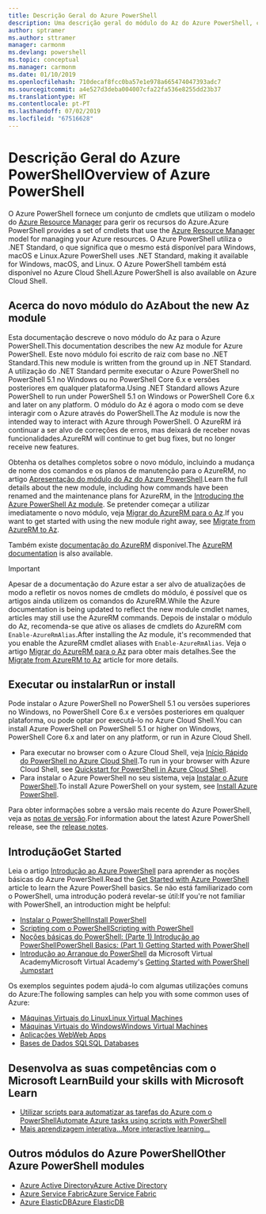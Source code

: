```yaml
---
title: Descrição Geral do Azure PowerShell
description: Uma descrição geral do módulo do Az do Azure PowerShell, com informações sobre como instalar e começar a utilizar.
author: sptramer
ms.author: sttramer
manager: carmonm
ms.devlang: powershell
ms.topic: conceptual
ms.manager: carmonm
ms.date: 01/10/2019
ms.openlocfilehash: 710decaf8fcc0ba57e1e978a665474047393adc7
ms.sourcegitcommit: a4e527d3deba004007cfa22fa536e8255dd23b37
ms.translationtype: HT
ms.contentlocale: pt-PT
ms.lasthandoff: 07/02/2019
ms.locfileid: "67516628"
---
```

# <a name="overview-of-azure-powershell"></a><span data-ttu-id="43738-103">Descrição Geral do Azure PowerShell</span><span class="sxs-lookup"><span data-stu-id="43738-103">Overview of Azure PowerShell</span></span>

<span data-ttu-id="43738-104">O Azure PowerShell fornece um conjunto de cmdlets que utilizam o modelo do [Azure Resource Manager](/azure/azure-resource-manager/resource-group-overview) para gerir os recursos do Azure.</span><span class="sxs-lookup"><span data-stu-id="43738-104">Azure PowerShell provides a set of cmdlets that use the [Azure Resource Manager](/azure/azure-resource-manager/resource-group-overview) model for managing your Azure resources.</span></span> <span data-ttu-id="43738-105">O Azure PowerShell utiliza o .NET Standard, o que significa que o mesmo está disponível para Windows, macOS e Linux.</span><span class="sxs-lookup"><span data-stu-id="43738-105">Azure PowerShell uses .NET Standard, making it available for Windows, macOS, and Linux.</span></span>
<span data-ttu-id="43738-106">O Azure PowerShell também está disponível no Azure Cloud Shell.</span><span class="sxs-lookup"><span data-stu-id="43738-106">Azure PowerShell is also available on Azure Cloud Shell.</span></span>

## <a name="about-the-new-az-module"></a><span data-ttu-id="43738-107">Acerca do novo módulo do Az</span><span class="sxs-lookup"><span data-stu-id="43738-107">About the new Az module</span></span>

<span data-ttu-id="43738-108">Esta documentação descreve o novo módulo do Az para o Azure PowerShell.</span><span class="sxs-lookup"><span data-stu-id="43738-108">This documentation describes the new Az module for Azure PowerShell.</span></span> <span data-ttu-id="43738-109">Este novo módulo foi escrito de raiz com base no .NET Standard.</span><span class="sxs-lookup"><span data-stu-id="43738-109">This new module is written from the ground up in .NET Standard.</span></span> <span data-ttu-id="43738-110">A utilização do .NET Standard permite executar o Azure PowerShell no PowerShell 5.1 no Windows ou no PowerShell Core 6.x e versões posteriores em qualquer plataforma.</span><span class="sxs-lookup"><span data-stu-id="43738-110">Using .NET Standard allows Azure PowerShell to run under PowerShell 5.1 on Windows or PowerShell Core 6.x and later on any platform.</span></span> <span data-ttu-id="43738-111">O módulo do Az é agora o modo com se deve interagir com o Azure através do PowerShell.</span><span class="sxs-lookup"><span data-stu-id="43738-111">The Az module is now the intended way to interact with Azure through PowerShell.</span></span>
<span data-ttu-id="43738-112">O AzureRM irá continuar a ser alvo de correções de erros, mas deixará de receber novas funcionalidades.</span><span class="sxs-lookup"><span data-stu-id="43738-112">AzureRM will continue to get bug fixes, but no longer receive new features.</span></span>

<span data-ttu-id="43738-113">Obtenha os detalhes completos sobre o novo módulo, incluindo a mudança de nome dos comandos e os planos de manutenção para o AzureRM, no artigo [Apresentação do módulo do Az do Azure PowerShell](new-azureps-module-az.md).</span><span class="sxs-lookup"><span data-stu-id="43738-113">Learn the full details about the new module, including how commands have been renamed and the maintenance plans for AzureRM, in the [Introducing the Azure PowerShell Az module](new-azureps-module-az.md).</span></span> <span data-ttu-id="43738-114">Se pretender começar a utilizar imediatamente o novo módulo, veja [Migrar do AzureRM para o Az](migrate-from-azurerm-to-az.md).</span><span class="sxs-lookup"><span data-stu-id="43738-114">If you want to get started with using the new module right away, see [Migrate from AzureRM to Az](migrate-from-azurerm-to-az.md).</span></span>

<span data-ttu-id="43738-115">Também existe [documentação do AzureRM](/powershell/azure/azurerm) disponível.</span><span class="sxs-lookup"><span data-stu-id="43738-115">The [AzureRM documentation](/powershell/azure/azurerm) is also available.</span></span>

> [!IMPORTANT]
>
> <span data-ttu-id="43738-116">Apesar de a documentação do Azure estar a ser alvo de atualizações de modo a refletir os novos nomes de cmdlets do módulo, é possível que os artigos ainda utilizem os comandos do AzureRM.</span><span class="sxs-lookup"><span data-stu-id="43738-116">While the Azure documentation is being updated to reflect the new module cmdlet names, articles may still use the AzureRM commands.</span></span> <span data-ttu-id="43738-117">Depois de instalar o módulo do Az, recomenda-se que ative os aliases de cmdlets do AzureRM com `Enable-AzureRmAlias`.</span><span class="sxs-lookup"><span data-stu-id="43738-117">After installing the Az module, it's recommended that you enable the AzureRM cmdlet aliases with `Enable-AzureRmAlias`.</span></span> <span data-ttu-id="43738-118">Veja o artigo [Migrar do AzureRM para o Az](migrate-from-azurerm-to-az.md) para obter mais detalhes.</span><span class="sxs-lookup"><span data-stu-id="43738-118">See the [Migrate from AzureRM to Az](migrate-from-azurerm-to-az.md) article for more details.</span></span>

## <a name="run-or-install"></a><span data-ttu-id="43738-119">Executar ou instalar</span><span class="sxs-lookup"><span data-stu-id="43738-119">Run or install</span></span>

<span data-ttu-id="43738-120">Pode instalar o Azure PowerShell no PowerShell 5.1 ou versões superiores no Windows, no PowerShell Core 6.x e versões posteriores em qualquer plataforma, ou pode optar por executá-lo no Azure Cloud Shell.</span><span class="sxs-lookup"><span data-stu-id="43738-120">You can install Azure PowerShell on PowerShell 5.1 or higher on Windows, PowerShell Core 6.x and later on any platform, or run in Azure Cloud Shell.</span></span>

* <span data-ttu-id="43738-121">Para executar no browser com o Azure Cloud Shell, veja [Início Rápido do PowerShell no Azure Cloud Shell](/azure/cloud-shell/quickstart-powershell).</span><span class="sxs-lookup"><span data-stu-id="43738-121">To run in your browser with Azure Cloud Shell, see [Quickstart for PowerShell in Azure Cloud Shell](/azure/cloud-shell/quickstart-powershell).</span></span>
* <span data-ttu-id="43738-122">Para instalar o Azure PowerShell no seu sistema, veja [Instalar o Azure PowerShell](install-az-ps.md).</span><span class="sxs-lookup"><span data-stu-id="43738-122">To install Azure PowerShell on your system, see [Install Azure PowerShell](install-az-ps.md).</span></span>

<span data-ttu-id="43738-123">Para obter informações sobre a versão mais recente do Azure PowerShell, veja as [notas de versão](release-notes-azureps.md).</span><span class="sxs-lookup"><span data-stu-id="43738-123">For information about the latest Azure PowerShell release, see the [release notes](release-notes-azureps.md).</span></span>

## <a name="get-started"></a><span data-ttu-id="43738-124">Introdução</span><span class="sxs-lookup"><span data-stu-id="43738-124">Get Started</span></span>

<span data-ttu-id="43738-125">Leia o artigo [Introdução ao Azure PowerShell](get-started-azureps.md) para aprender as noções básicas do Azure PowerShell.</span><span class="sxs-lookup"><span data-stu-id="43738-125">Read the [Get Started with Azure PowerShell](get-started-azureps.md) article to learn the Azure PowerShell basics.</span></span> <span data-ttu-id="43738-126">Se não está familiarizado com o PowerShell, uma introdução poderá revelar-se útil:</span><span class="sxs-lookup"><span data-stu-id="43738-126">If you're not familiar with PowerShell, an introduction might be helpful:</span></span>

* [<span data-ttu-id="43738-127">Instalar o PowerShell</span><span class="sxs-lookup"><span data-stu-id="43738-127">Install PowerShell</span></span>](/powershell/scripting/install/installing-powershell)
* [<span data-ttu-id="43738-128">Scripting com o PowerShell</span><span class="sxs-lookup"><span data-stu-id="43738-128">Scripting with PowerShell</span></span>](/powershell/scripting/powershell-scripting)
* [<span data-ttu-id="43738-129">Noções básicas do PowerShell: (Parte 1) Introdução ao PowerShell</span><span class="sxs-lookup"><span data-stu-id="43738-129">PowerShell Basics: (Part 1) Getting Started with PowerShell</span></span>](https://channel9.msdn.com/Blogs/Taste-of-Premier/PowerShellBasicsPart1)
* <span data-ttu-id="43738-130">[Introdução ao Arranque do PowerShell](https://mva.microsoft.com/liveevents/powershell-jumpstart) da Microsoft Virtual Academy</span><span class="sxs-lookup"><span data-stu-id="43738-130">Microsoft Virtual Academy's [Getting Started with PowerShell Jumpstart](https://mva.microsoft.com/liveevents/powershell-jumpstart)</span></span>

<span data-ttu-id="43738-131">Os exemplos seguintes podem ajudá-lo com algumas utilizações comuns do Azure:</span><span class="sxs-lookup"><span data-stu-id="43738-131">The following samples can help you with some common uses of Azure:</span></span>

* [<span data-ttu-id="43738-132">Máquinas Virtuais do Linux</span><span class="sxs-lookup"><span data-stu-id="43738-132">Linux Virtual Machines</span></span>](/azure/virtual-machines/virtual-machines-linux-powershell-samples?toc=/powershell/azure/toc.json)
* [<span data-ttu-id="43738-133">Máquinas Virtuais do Windows</span><span class="sxs-lookup"><span data-stu-id="43738-133">Windows Virtual Machines</span></span>](/azure/virtual-machines/virtual-machines-windows-powershell-samples?toc=/powershell/azure/toc.json)
* [<span data-ttu-id="43738-134">Aplicações Web</span><span class="sxs-lookup"><span data-stu-id="43738-134">Web Apps</span></span>](/azure/app-service-web/app-service-powershell-samples?toc=/powershell/azure/toc.json)
* [<span data-ttu-id="43738-135">Bases de Dados SQL</span><span class="sxs-lookup"><span data-stu-id="43738-135">SQL Databases</span></span>](/azure/sql-database/sql-database-powershell-samples?toc=/powershell/azure/toc.json)

## <a name="build-your-skills-with-microsoft-learn"></a><span data-ttu-id="43738-136">Desenvolva as suas competências com o Microsoft Learn</span><span class="sxs-lookup"><span data-stu-id="43738-136">Build your skills with Microsoft Learn</span></span>

- [<span data-ttu-id="43738-137">Utilizar scripts para automatizar as tarefas do Azure com o PowerShell</span><span class="sxs-lookup"><span data-stu-id="43738-137">Automate Azure tasks using scripts with PowerShell</span></span>](/learn/modules/automate-azure-tasks-with-powershell/)
- [<span data-ttu-id="43738-138">Mais aprendizagem interativa...</span><span class="sxs-lookup"><span data-stu-id="43738-138">More interactive learning...</span></span>](/learn/browse/?term=powershell)

## <a name="other-azure-powershell-modules"></a><span data-ttu-id="43738-139">Outros módulos do Azure PowerShell</span><span class="sxs-lookup"><span data-stu-id="43738-139">Other Azure PowerShell modules</span></span>

* [<span data-ttu-id="43738-140">Azure Active Directory</span><span class="sxs-lookup"><span data-stu-id="43738-140">Azure Active Directory</span></span>](/powershell/azure/active-directory/)
* [<span data-ttu-id="43738-141">Azure Service Fabric</span><span class="sxs-lookup"><span data-stu-id="43738-141">Azure Service Fabric</span></span>](/powershell/azure/service-fabric/)
* [<span data-ttu-id="43738-142">Azure ElasticDB</span><span class="sxs-lookup"><span data-stu-id="43738-142">Azure ElasticDB</span></span>](/powershell/azure/elasticdbjobs/)
